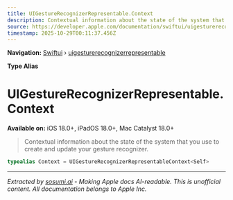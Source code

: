 ```yaml
---
title: UIGestureRecognizerRepresentable.Context
description: Contextual information about the state of the system that you use to create and update your gesture recognizer.
source: https://developer.apple.com/documentation/swiftui/uigesturerecognizerrepresentable/context
timestamp: 2025-10-29T00:11:37.456Z
---
```


**Navigation:** [Swiftui](/documentation/swiftui) › [uigesturerecognizerrepresentable](/documentation/swiftui/uigesturerecognizerrepresentable)

**Type Alias**

# UIGestureRecognizerRepresentable.Context

**Available on:** iOS 18.0+, iPadOS 18.0+, Mac Catalyst 18.0+

> Contextual information about the state of the system that you use to create and update your gesture recognizer.

```swift
typealias Context = UIGestureRecognizerRepresentableContext<Self>
```

---

*Extracted by [sosumi.ai](https://sosumi.ai) - Making Apple docs AI-readable.*
*This is unofficial content. All documentation belongs to Apple Inc.*

